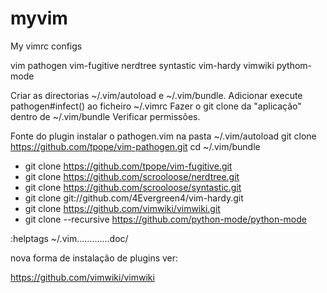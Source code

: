 # myvim
My vimrc configs

vim pathogen
vim-fugitive
nerdtree
syntastic
vim-hardy
vimwiki
pythom-mode


Criar as directorias ~/.vim/autoload e ~/.vim/bundle.
Adicionar execute pathogen#infect() ao ficheiro ~/.vimrc
Fazer o git clone da "aplicação" dentro de ~/.vim/bundle
Verificar permissões.


Fonte do plugin
instalar o pathogen.vim na pasta ~/.vim/autoload
git clone https://github.com/tpope/vim-pathogen.git
cd ~/.vim/bundle

* git clone https://github.com/tpope/vim-fugitive.git
* git clone https://github.com/scrooloose/nerdtree.git
* git clone https://github.com/scrooloose/syntastic.git
* git clone git://github.com/4Evergreen4/vim-hardy.git
* git clone https://github.com/vimwiki/vimwiki.git
* git clone --recursive https://github.com/python-mode/python-mode

:helptags ~/.vim.............doc/

nova forma de instalação de plugins ver:

https://github.com/vimwiki/vimwiki

